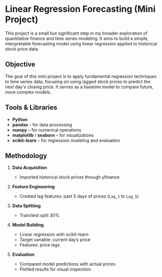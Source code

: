 # Linear Regression Forecasting (Mini Project)
This project is a small but significant step in my broader exploration of quantitative finance and time series modeling. It aims to build a simple, interpretable forecasting model using linear regression applied to historical stock price data.

## Objective
The goal of this mini project is to apply fundamental regression techniques to time series data, focusing on using lagged stock prices to predict the next day's closing price. It serves as a baseline model to compare future, more complex models.

## Tools & Libraries
- **Python**
- **pandas** – for data processing
- **numpy** – for numerical operations
- **matplotlib** / **seaborn** – for visualizations
- **scikit-learn** – for regression modeling and evaluation

## Methodology

1. **Data Acquisition**
   - Imported historical stock prices through yfinance

2. **Feature Engineering**
   - Created lag features: past 5 days of prices (`Lag_1` to `Lag_5`)

3. **Data Splitting**
   - Train/test split 30%

4. **Model Building**
   - Linear regression with scikit-learn
   - Target variable: current day’s price
   - Features: price lags

5. **Evaluation**
   - Compared model predictions with actual prices
   - Plotted results for visual inspection

